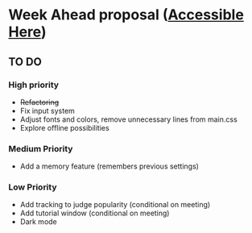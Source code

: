 # Week Ahead proposal ([Accessible Here](https://bad-at-naming.github.io/Schedule-Displayer/))

## TO DO

### High priority
* ~~Refactoring~~
* Fix input system 
* Adjust fonts and colors, remove unnecessary lines from main.css
* Explore offline possibilities

### Medium Priority
* Add a memory feature (remembers previous settings)

### Low Priority
* Add tracking to judge popularity (conditional on meeting)
* Add tutorial window (conditional on meeting)
* Dark mode
